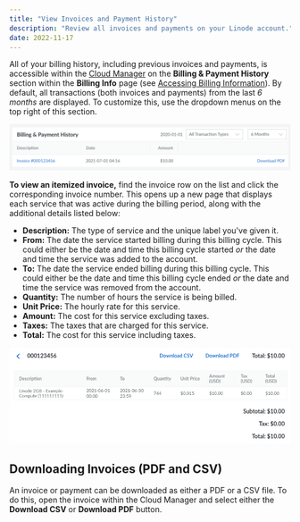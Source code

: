 ```yaml
---
title: "View Invoices and Payment History"
description: "Review all invoices and payments on your Linode account."
date: 2022-11-17
---
```


All of your billing history, including previous invoices and payments, is accessible within the [Cloud Manager](https://cloud.linode.com/account/billing) on the **Billing & Payment History** section within the **Billing Info** page (see [Accessing Billing Information](/docs/products/platform/billing/guides/access-billing/)). By default, all transactions (both invoices and payments) from the last *6 months* are displayed. To customize this, use the dropdown menus on the top right of this section.

![Viewing Billing & Payment History in the Cloud Manager](view-invoices.png)

**To view an itemized invoice,** find the invoice row on the list and click the corresponding invoice number. This opens up a new page that displays each service that was active during the billing period, along with the additional details listed below:

- **Description:** The type of service and the unique label you've given it.
- **From:** The date the service started billing during this billing cycle. This could either be the date and time this billing cycle started *or* the date and time the service was added to the account.
- **To:** The date the service ended billing during this billing cycle. This could either be the date and time this billing cycle ended *or* the date and time the service was removed from the account.
- **Quantity:** The number of hours the service is being billed.
- **Unit Price:** The hourly rate for this service.
- **Amount:** The cost for this service excluding taxes.
- **Taxes:** The taxes that are charged for this service.
- **Total:** The cost for this service including taxes.

![Viewing an invoice in the Cloud Manager](view-invoice.png)

## Downloading Invoices (PDF and CSV)

An invoice or payment can be downloaded as either a PDF or a CSV file. To do this, open the invoice within the Cloud Manager and select either the **Download CSV** or **Download PDF** button.